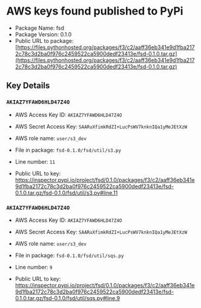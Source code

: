 # AWS keys found published to PyPi

* Package Name: fsd
* Package Version: 0.1.0
* Public URL to package: [https://files.pythonhosted.org/packages/f3/c2/aaff36eb341e9d1fba2172c78c3d2ba0f976c2459522ca5900dedf23413e/fsd-0.1.0.tar.gz](https://files.pythonhosted.org/packages/f3/c2/aaff36eb341e9d1fba2172c78c3d2ba0f976c2459522ca5900dedf23413e/fsd-0.1.0.tar.gz)

## Key Details

### `AKIAZ7YFAWD6HLD47Z4O`

* AWS Access Key ID: `AKIAZ7YFAWD6HLD47Z4O`
* AWS Secret Access Key: `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` 
* AWS role name: `user/s3_dev`
* File in package: `fsd-0.1.0/fsd/util/s3.py`
* Line number: `11`

* Public URL to key: https://inspector.pypi.io/project/fsd/0.1.0/packages/f3/c2/aaff36eb341e9d1fba2172c78c3d2ba0f976c2459522ca5900dedf23413e/fsd-0.1.0.tar.gz/fsd-0.1.0/fsd/util/s3.py#line.11



### `AKIAZ7YFAWD6HLD47Z4O`

* AWS Access Key ID: `AKIAZ7YFAWD6HLD47Z4O`
* AWS Secret Access Key: `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` 
* AWS role name: `user/s3_dev`
* File in package: `fsd-0.1.0/fsd/util/sqs.py`
* Line number: `9`

* Public URL to key: https://inspector.pypi.io/project/fsd/0.1.0/packages/f3/c2/aaff36eb341e9d1fba2172c78c3d2ba0f976c2459522ca5900dedf23413e/fsd-0.1.0.tar.gz/fsd-0.1.0/fsd/util/sqs.py#line.9


